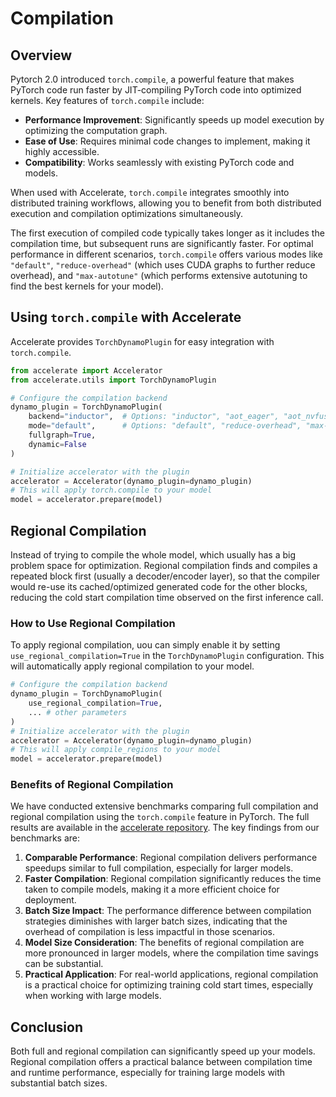 # Compilation

## Overview

Pytorch 2.0 introduced `torch.compile`, a powerful feature that makes PyTorch code run faster by JIT-compiling PyTorch code into optimized kernels. Key features of `torch.compile` include:

- **Performance Improvement**: Significantly speeds up model execution by optimizing the computation graph.
- **Ease of Use**: Requires minimal code changes to implement, making it highly accessible.
- **Compatibility**: Works seamlessly with existing PyTorch code and models.

When used with Accelerate, `torch.compile` integrates smoothly into distributed training workflows, allowing you to benefit from both distributed execution and compilation optimizations simultaneously.

The first execution of compiled code typically takes longer as it includes the compilation time, but subsequent runs are significantly faster. For optimal performance in different scenarios, `torch.compile` offers various modes like `"default"`, `"reduce-overhead"` (which uses CUDA graphs to further reduce overhead), and `"max-autotune"` (which performs extensive autotuning to find the best kernels for your model).

## Using `torch.compile` with Accelerate

Accelerate provides `TorchDynamoPlugin` for easy integration with `torch.compile`.

```python
from accelerate import Accelerator
from accelerate.utils import TorchDynamoPlugin

# Configure the compilation backend
dynamo_plugin = TorchDynamoPlugin(
    backend="inductor",  # Options: "inductor", "aot_eager", "aot_nvfuser", etc.
    mode="default",      # Options: "default", "reduce-overhead", "max-autotune"
    fullgraph=True,
    dynamic=False
)

# Initialize accelerator with the plugin
accelerator = Accelerator(dynamo_plugin=dynamo_plugin)
# This will apply torch.compile to your model
model = accelerator.prepare(model)
```

## Regional Compilation

Instead of trying to compile the whole model, which usually has a big problem space for optimization. Regional compilation finds and compiles a repeated block first (usually a decoder/encoder layer), so that the compiler would re-use its cached/optimized generated code for the other blocks, reducing the cold start compilation time observed on the first inference call.

### How to Use Regional Compilation

To apply regional compilation, uou can simply enable it by setting `use_regional_compilation=True` in the `TorchDynamoPlugin` configuration. This will automatically apply regional compilation to your model.

```python
# Configure the compilation backend
dynamo_plugin = TorchDynamoPlugin(
    use_regional_compilation=True,
    ... # other parameters
)
# Initialize accelerator with the plugin
accelerator = Accelerator(dynamo_plugin=dynamo_plugin)
# This will apply compile_regions to your model
model = accelerator.prepare(model)
```

### Benefits of Regional Compilation

We have conducted extensive benchmarks comparing full compilation and regional compilation using the `torch.compile` feature in PyTorch. The full results are available in the [accelerate repository](https://github.com/huggingface/accelerate/tree/main/benchmarks/torch.compile/regional_compilation). The key findings from our benchmarks are:

1. **Comparable Performance**: Regional compilation delivers performance speedups similar to full compilation, especially for larger models.
2. **Faster Compilation**: Regional compilation significantly reduces the time taken to compile models, making it a more efficient choice for deployment.
3. **Batch Size Impact**: The performance difference between compilation strategies diminishes with larger batch sizes, indicating that the overhead of compilation is less impactful in those scenarios.
4. **Model Size Consideration**: The benefits of regional compilation are more pronounced in larger models, where the compilation time savings can be substantial.
5. **Practical Application**: For real-world applications, regional compilation is a practical choice for optimizing training cold start times, especially when working with large models.

## Conclusion

Both full and regional compilation can significantly speed up your models. Regional compilation offers a practical balance between compilation time and runtime performance, especially for training large models with substantial batch sizes.
